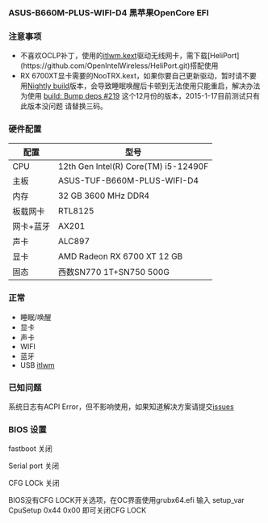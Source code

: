 
### ASUS-B660M-PLUS-WIFI-D4 黑苹果OpenCore EFI

### 注意事项
- 不喜欢OCLP补丁，使用的[itlwm.kext]([https://github.com/OpenIntelWireless/HeliPort.git](https://github.com/OpenIntelWireless/itlwm))驱动无线网卡，需下载[HeliPort](https://github.com/OpenIntelWireless/HeliPort.git)搭配使用 
- RX 6700XT显卡需要的NooTRX.kext，如果你要自己更新驱动，暂时请不要用[Nightly build](https://chefkissinc.github.io/applehax/nootrx/)版本，会导致睡眠唤醒后卡顿到无法使用只能重启，解决办法为使用 [build: Bump deps #219](https://github.com/ChefKissInc/NootRX/actions/runs/11941828922) 这个12月份的版本，2015-1-17目前测试只有此版本没问题
请替换三码。

### 硬件配置

|  配置|  型号|
|---|---|
|  CPU| 12th Gen Intel(R) Core(TM) i5-12490F |
|  主板| ASUS-TUF-B660M-PLUS-WIFI-D4 |
|  内存| 32 GB 3600 MHz DDR4 |
|  板载网卡|  RTL8125 |
|  网卡+蓝牙| AX201 |
|  声卡| ALC897 |
|  显卡| AMD Radeon RX 6700 XT 12 GB |
|  固态| 西数SN770 1T+SN750 500G|

### 正常
- 睡眠/唤醒
- 显卡
- 声卡
- WIFI
- 蓝牙
- USB
[itlwm](https://github.com/OpenIntelWireless/itlwm)
### 已知问题
系统日志有ACPI Error，但不影响使用，如果知道解决方案请提交[issues](https://github.com/lu2009/Hackintosh_12490f_ASUS-B660M-PLUS-WIFI-D4_6700xt/issues)



### BIOS 设置
fastboot 关闭

Serial port 关闭

CFG LOCk 关闭


BIOS没有CFG LOCK开关选项，在OC界面使用grubx64.efi 输入 setup_var CpuSetup 0x44 0x00
即可关闭CFG LOCK

